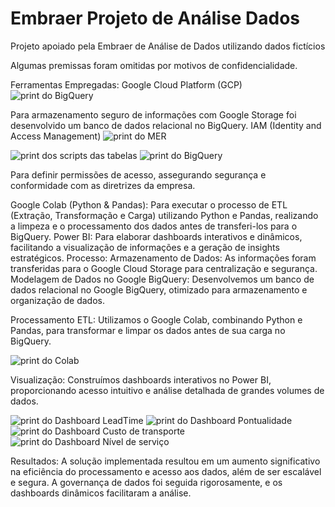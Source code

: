 # Embraer Projeto de Análise Dados

Projeto apoiado pela Embraer de Análise de Dados utilizando
dados fictícios

Algumas premissas foram omitidas por motivos de
confidencialidade.

Ferramentas Empregadas: Google Cloud Platform (GCP) 
<img src="./imagem/Backet.png" alt="print do BigQuery">

Para armazenamento seguro de informações com Google Storage foi desenvolvido um
banco de dados relacional no BigQuery. IAM (Identity and Access Management)
<img src="./imagem/MER.png" alt="print do MER">

<img src="./imagem/Scripts_tabelas.png" alt="print dos scripts das tabelas">

<img src="./imagem/BigQuery.png" alt="print do BigQuery">

Para definir permissões de acesso, assegurando segurança e conformidade com as
diretrizes da empresa. 

Google Colab (Python & Pandas): 
Para executar o
processo de ETL (Extração, Transformação e Carga) utilizando Python e Pandas,
realizando a limpeza e o processamento dos dados antes de transferi-los para o
BigQuery. Power BI: Para elaborar dashboards interativos e dinâmicos,
facilitando a visualização de informações e a geração de insights estratégicos.
Processo: Armazenamento de Dados: As informações foram transferidas para o
Google Cloud Storage para centralização e segurança.
Modelagem de Dados no Google BigQuery: Desenvolvemos
um banco de dados relacional no Google BigQuery, otimizado para armazenamento e
organização de dados.

Processamento ETL: 
Utilizamos o Google Colab,
combinando Python e Pandas, para transformar e limpar os dados antes de sua
carga no BigQuery.

<img src="./imagem/ETL.png" alt="print do Colab">

Visualização: 
Construímos dashboards interativos no
Power BI, proporcionando acesso intuitivo e análise detalhada de grandes
volumes de dados.

<img src="./imagem/LeadTime.png" alt="print do Dashboard LeadTime">

<img src="./imagem/Pontualidade_completude.png" alt="print do Dashboard Pontualidade">

<img src="./imagem/Custo_transporte.png" alt="print do Dashboard Custo de transporte">

<img src="./imagem/Nivel_servico.png" alt="print do Dashboard Nível de serviço">

Resultados: A solução implementada resultou em um
aumento significativo na eficiência do processamento e acesso aos dados, além
de ser escalável e segura. A governança de dados foi seguida rigorosamente, e
os dashboards dinâmicos facilitaram a análise.				

